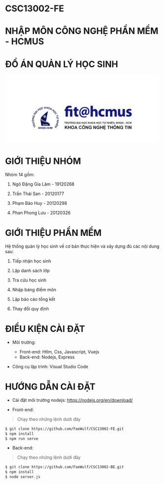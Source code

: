 # CSC13002-FE

# NHẬP MÔN CÔNG NGHỆ PHẦN MỀM - HCMUS 

# ĐỒ ÁN QUẢN LÝ HỌC SINH

<p align="center">
  <a href="#">
    <img src="./public/img/fit-logo.png" alt="ChatLogo">
  </a>
</p>

# GIỚI THIỆU NHÓM
Nhóm 14 gồm:

 1. Ngô Đặng Gia Lâm - 19120268
 
 2. Trần Thái San - 20120177
 
 3. Phạm Bảo Huy - 20120298

 4. Phan Phong Lưu - 20120326

# GIỚI THIỆU PHẦN MỀM
Hệ thống quản lý học sinh về cơ bản thực hiện và xây dựng đủ các nội dung sau:

 1. Tiếp nhận học sinh
 
 2. Lập danh sách lớp
 
 3. Tra cứu học sinh
 
 4. Nhập bảng điểm môn
 
 5. Lập báo cáo tổng kết
 
 6. Thay đổi quy định
 
# ĐIỀU KIỆN CÀI ĐẶT

 - Môi trường: 
    - Front-end: Htlm, Css, Javascript, Vuejs
    - Back-end: Nodejs, Express
 
 - Công cụ lập trình: Visual Studio Code
 
# HƯỚNG DẪN CÀI ĐẶT

- Cài đặt môi trường nodejs: https://nodejs.org/en/download/

- Front-end: 
> Chạy theo những lệnh dưới đây
```
$ git clone https://github.com/FaeWulf/CSC13002-FE.git
$ npm install 
$ npm run serve
```

- Back-end:
> Chạy theo những lệnh dưới đây
```
$ git clone https://github.com/FaeWulf/CSC13002-BE.git
$ npm install
$ node server.js
```